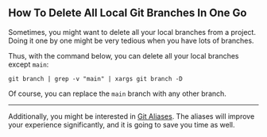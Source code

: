 ## How To Delete All Local Git Branches In One Go

Sometimes, you might want to delete all your local branches from a project. Doing it one by one might be very tedious when you have lots of branches.

Thus, with the command below, you can delete all your local branches except `main`:

```
git branch | grep -v "main" | xargs git branch -D
```

Of course, you can replace the `main` branch with any other branch. 

---

Additionally, you might be interested in [Git Aliases](https://catalins.tech/git-aliases-what-are-they-and-how-to-use-them). The aliases will improve your experience significantly, and it is going to save you time as well.
